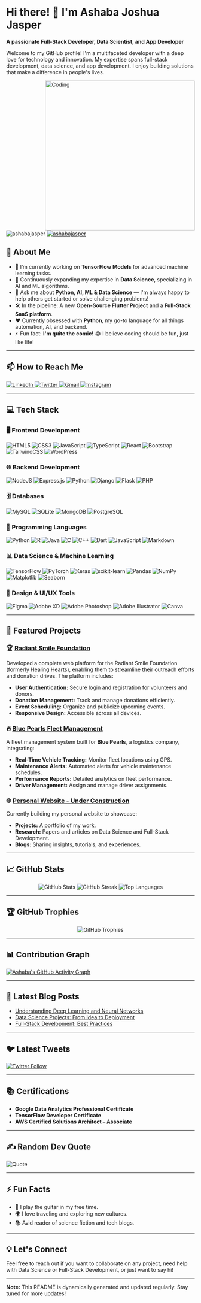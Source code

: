 # Hi there! 👋 I'm Ashaba Joshua Jasper

**A passionate Full-Stack Developer, Data Scientist, and App Developer**
  
Welcome to my GitHub profile! I'm a multifaceted developer with a deep love for technology and innovation. My expertise spans full-stack development, data science, and app development. I enjoy building solutions that make a difference in people's lives. 
  
<img align="right" alt="Coding" width="400" src="https://camo.githubusercontent.com/8189e5e3e5c0848ed6d22ea591e0cf962323ec716135617e1a3e25aae9cfe71d/68747470733a2f2f74656368737461636b2d67656e657261746f722e76657263656c2e6170702f707974686f6e2d69636f6e2e737667" />

<p align="left">
  <img src="https://komarev.com/ghpvc/?username=AshabaJasper&label=Profile%20views&color=0e75b6&style=flat" alt="ashabajasper" />
  <a href="https://twitter.com/ashaba_jasper" target="_blank">
    <img src="https://img.shields.io/twitter/follow/ashaba_jasper?logo=twitter&style=for-the-badge" alt="ashabajasper" />
  </a>
</p>
  
## 🚀 About Me
 
- 🔭 I’m currently working on **TensorFlow Models** for advanced machine learning tasks.
- 🌱 Continuously expanding my expertise in **Data Science**, specializing in AI and ML algorithms.
- 💬 Ask me about **Python, AI, ML & Data Science** — I'm always happy to help others get started or solve challenging problems!
- 🛠️ In the pipeline: A new **Open-Source Flutter Project** and a **Full-Stack SaaS platform**.
- ❤️ Currently obsessed with **Python**, my go-to language for all things automation, AI, and backend.
- ⚡ Fun fact: **I'm quite the comic!** 😂 I believe coding should be fun, just like life!

---

## 📫 How to Reach Me

<p align="left">
  <a href="https://www.linkedin.com/in/ashaba-jasper-29621b241/" target="_blank">
    <img src="https://img.shields.io/badge/-LinkedIn-%230077B5?style=for-the-badge&logo=linkedin&logoColor=white" alt="LinkedIn" />
  </a>
  <a href="https://twitter.com/ashaba_jasper" target="_blank">
    <img src="https://img.shields.io/badge/-Twitter-%231DA1F2?style=for-the-badge&logo=twitter&logoColor=white" alt="Twitter" />
  </a>
  <a href="mailto:ashabajasper@gmail.com?subject=Hello%20Ashaba,%20From%20Github" target="_blank">
    <img src="https://img.shields.io/badge/-Gmail-%23D14836?style=for-the-badge&logo=gmail&logoColor=white" alt="Gmail" />
  </a>
  <a href="https://www.instagram.com/ashabajasper/" target="_blank">
    <img src="https://img.shields.io/badge/-Instagram-%23E4405F?style=for-the-badge&logo=instagram&logoColor=white" alt="Instagram" />
  </a>
</p>

---

## 💻 Tech Stack

### 🖥️ Frontend Development

![HTML5](https://img.shields.io/badge/HTML5-%23E34F26?style=for-the-badge&logo=html5&logoColor=white)
![CSS3](https://img.shields.io/badge/CSS3-%231572B6?style=for-the-badge&logo=css3&logoColor=white)
![JavaScript](https://img.shields.io/badge/JavaScript-%23323330?style=for-the-badge&logo=javascript&logoColor=%23F7DF1E)
![TypeScript](https://img.shields.io/badge/TypeScript-%23007ACC?style=for-the-badge&logo=typescript&logoColor=white)
![React](https://img.shields.io/badge/React-%2320232a?style=for-the-badge&logo=react&logoColor=%2361DAFB)
![Bootstrap](https://img.shields.io/badge/Bootstrap-%23563D7C?style=for-the-badge&logo=bootstrap&logoColor=white)
![TailwindCSS](https://img.shields.io/badge/Tailwind_CSS-%2338B2AC?style=for-the-badge&logo=tailwind-css&logoColor=white)
![WordPress](https://img.shields.io/badge/WordPress-%23117AC9?style=for-the-badge&logo=WordPress&logoColor=white)

### 🌐 Backend Development

![NodeJS](https://img.shields.io/badge/Node.js-6DA55F?style=for-the-badge&logo=node.js&logoColor=white)
![Express.js](https://img.shields.io/badge/Express.js-%23404d59?style=for-the-badge&logo=express&logoColor=%2361DAFB)
![Python](https://img.shields.io/badge/Python-3670A0?style=for-the-badge&logo=python&logoColor=ffdd54)
![Django](https://img.shields.io/badge/Django-%23092E20?style=for-the-badge&logo=django&logoColor=white)
![Flask](https://img.shields.io/badge/Flask-%23000?style=for-the-badge&logo=flask&logoColor=white)
![PHP](https://img.shields.io/badge/PHP-%23777BB4?style=for-the-badge&logo=php&logoColor=white)

### 🗄️ Databases

![MySQL](https://img.shields.io/badge/MySQL-%2300f?style=for-the-badge&logo=mysql&logoColor=white)
![SQLite](https://img.shields.io/badge/SQLite-%2307405e?style=for-the-badge&logo=sqlite&logoColor=white)
![MongoDB](https://img.shields.io/badge/MongoDB-%234ea94b?style=for-the-badge&logo=mongodb&logoColor=white)
![PostgreSQL](https://img.shields.io/badge/PostgreSQL-%23316192?style=for-the-badge&logo=postgresql&logoColor=white)

### 🚀 Programming Languages

![Python](https://img.shields.io/badge/Python-3670A0?style=for-the-badge&logo=python&logoColor=ffdd54)
![R](https://img.shields.io/badge/R-%23276DC3?style=for-the-badge&logo=r&logoColor=white)
![Java](https://img.shields.io/badge/Java-%23ED8B00?style=for-the-badge&logo=java&logoColor=white)
![C](https://img.shields.io/badge/C-%2300599C?style=for-the-badge&logo=c&logoColor=white)
![C++](https://img.shields.io/badge/C%2B%2B-%2300599C?style=for-the-badge&logo=c%2B%2B&logoColor=white)
![Dart](https://img.shields.io/badge/Dart-%230175C2?style=for-the-badge&logo=dart&logoColor=white)
![JavaScript](https://img.shields.io/badge/JavaScript-%23323330?style=for-the-badge&logo=javascript&logoColor=%23F7DF1E)
![Markdown](https://img.shields.io/badge/Markdown-%23000000?style=for-the-badge&logo=markdown&logoColor=white)

### 📊 Data Science & Machine Learning

![TensorFlow](https://img.shields.io/badge/TensorFlow-%23FF6F00?style=for-the-badge&logo=TensorFlow&logoColor=white)
![PyTorch](https://img.shields.io/badge/PyTorch-%23EE4C2C?style=for-the-badge&logo=PyTorch&logoColor=white)
![Keras](https://img.shields.io/badge/Keras-%23D00000?style=for-the-badge&logo=Keras&logoColor=white)
![scikit-learn](https://img.shields.io/badge/scikit--learn-%23F7931E?style=for-the-badge&logo=scikit-learn&logoColor=white)
![Pandas](https://img.shields.io/badge/Pandas-%23150458?style=for-the-badge&logo=pandas&logoColor=white)
![NumPy](https://img.shields.io/badge/NumPy-%23013243?style=for-the-badge&logo=numpy&logoColor=white)
![Matplotlib](https://img.shields.io/badge/Matplotlib-%23ffffff?style=for-the-badge&logo=matplotlib&logoColor=black)
![Seaborn](https://img.shields.io/badge/Seaborn-%2300BFFF?style=for-the-badge&logo=seaborn&logoColor=white)

### 🎨 Design & UI/UX Tools

![Figma](https://img.shields.io/badge/Figma-%23F24E1E?style=for-the-badge&logo=figma&logoColor=white)
![Adobe XD](https://img.shields.io/badge/Adobe%20XD-%23FF61F6?style=for-the-badge&logo=adobe%20xd&logoColor=white)
![Adobe Photoshop](https://img.shields.io/badge/Adobe%20Photoshop-%2331A8FF?style=for-the-badge&logo=adobe%20photoshop&logoColor=white)
![Adobe Illustrator](https://img.shields.io/badge/Adobe%20Illustrator-%23FF9A00?style=for-the-badge&logo=adobe%20illustrator&logoColor=white)
![Canva](https://img.shields.io/badge/Canva-%2300C4CC?style=for-the-badge&logo=Canva&logoColor=white)

---

## 🚀 Featured Projects

### 🏆 [Radiant Smile Foundation](https://github.com/AshabaJasper/RadiantSmileFoundation)

Developed a complete web platform for the Radiant Smile Foundation (formerly Healing Hearts), enabling them to streamline their outreach efforts and donation drives. The platform includes:

- **User Authentication:** Secure login and registration for volunteers and donors.
- **Donation Management:** Track and manage donations efficiently.
- **Event Scheduling:** Organize and publicize upcoming events.
- **Responsive Design:** Accessible across all devices.

### 🔥 [Blue Pearls Fleet Management](https://github.com/AshabaJasper/BluePearlsFleet)

A fleet management system built for **Blue Pearls**, a logistics company, integrating:

- **Real-Time Vehicle Tracking:** Monitor fleet locations using GPS.
- **Maintenance Alerts:** Automated alerts for vehicle maintenance schedules.
- **Performance Reports:** Detailed analytics on fleet performance.
- **Driver Management:** Assign and manage driver assignments.

### 🌐 [Personal Website - Under Construction](https://github.com/AshabaJasper/PersonalSite)

Currently building my personal website to showcase:

- **Projects:** A portfolio of my work.
- **Research:** Papers and articles on Data Science and Full-Stack Development.
- **Blogs:** Sharing insights, tutorials, and experiences.

---

## 📈 GitHub Stats

<p align="center">
  <img src="https://github-readme-stats.vercel.app/api?username=AshabaJasper&show_icons=true&theme=tokyonight" alt="GitHub Stats" />
  <img src="https://github-readme-streak-stats.herokuapp.com/?user=AshabaJasper&theme=tokyonight" alt="GitHub Streak" />
  <img src="https://github-readme-stats.vercel.app/api/top-langs/?username=AshabaJasper&layout=compact&theme=tokyonight" alt="Top Languages" />
</p>

---

## 🏆 GitHub Trophies

<p align="center">
  <img src="https://github-profile-trophy.vercel.app/?username=AshabaJasper&row=1&theme=tokyonight" alt="GitHub Trophies" />
</p>

---

## 📊 Contribution Graph

[![Ashaba's GitHub Activity Graph](https://github-readme-activity-graph.vercel.app/graph?username=AshabaJasper&theme=xcode)](https://github.com/AshabaJasper/github-readme-activity-graph)

---

## 📝 Latest Blog Posts

<!-- BLOG-POST-LIST:START -->
- [Understanding Deep Learning and Neural Networks](#)
- [Data Science Projects: From Idea to Deployment](#)
- [Full-Stack Development: Best Practices](#)
<!-- BLOG-POST-LIST:END -->

---

## 🐦 Latest Tweets

[![Twitter Follow](https://img.shields.io/twitter/follow/ashaba_jasper?style=social)](https://twitter.com/ashaba_jasper)

<!-- TWITTER:START -->
<!-- Replace with actual tweets if available -->
<!-- TWITTER:END -->

---

## 📚 Certifications

- **Google Data Analytics Professional Certificate**
- **TensorFlow Developer Certificate**
- **AWS Certified Solutions Architect – Associate**

---

## ✍️ Random Dev Quote

![Quote](https://quotes-github-readme.vercel.app/api?type=horizontal&theme=radical)

---

## ⚡ Fun Facts

- 🎸 I play the guitar in my free time.
- 🌍 I love traveling and exploring new cultures.
- 📚 Avid reader of science fiction and tech blogs.

---

## 💡 Let's Connect

Feel free to reach out if you want to collaborate on any project, need help with Data Science or Full-Stack Development, or just want to say hi!

---

**Note:** This README is dynamically generated and updated regularly. Stay tuned for more updates!
